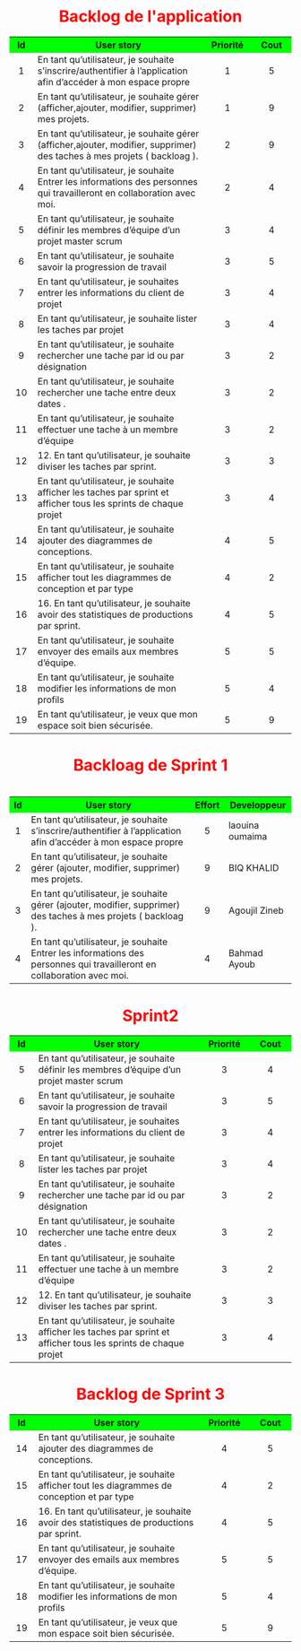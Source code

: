 <h1 style="color:red;text-align:center;">Backlog de l'application </h1>

<table width="800px" cellspacing="0" cellpadding="0">
	<tr bgcolor="#00FF00">
		<th width="40px">Id</th>
		<th width="600px">User story</th> 
		<th width="100px">Priorité</th>
		<th width="100px">Cout</th>
	</tr>
	<tr>
		<td align="center">  
		1
		</td>
		 <td>           
	              En tant qu’utilisateur, je souhaite  s’inscrire/authentifier à l’application afin d’accéder à mon espace propre	
		 </td>
		 <td align="center">
		        1
		  </td>
		    <td align="center">
		        5
		  </td>
	</tr>
	<tr>
		<td align="center">  
		    2
		</td>
		 <td>           
	              En tant qu’utilisateur, je souhaite  gérer (afficher,ajouter, modifier, supprimer)   mes projets.
		 </td>
		 <td align="center">
		        1
		  </td>
		 <td align="center">
		     9
		 </td>
	</tr>
	<tr>
		<td align="center">  
		    3
		</td>
		 <td>           
	          En tant qu’utilisateur, je souhaite gérer (afficher,ajouter, modifier, supprimer) des taches à mes projets ( backloag ). 
		 </td>
		 <td align="center">
		        2
		  </td>
		 <td align="center">
		     9
		 </td>
	</tr>
	<tr>
		<td align="center">  
		    4
		</td>
		 <td>           
	           En tant qu’utilisateur, je souhaite Entrer les informations des personnes qui travailleront en collaboration avec        moi.
		</td>
		 <td align="center">
		        2
		  </td>
		 <td align="center">
		     4
		 </td>
	</tr>
	<tr>
		<td align="center">  
		    5
		</td>
		 <td>           
	     En tant qu’utilisateur, je souhaite définir les membres d’équipe d’un projet master scrum                                            </td>
		 <td align="center">
		        3
		  </td>
		 <td align="center">
		     4
		 </td>
	</tr>
	<tr>
		<td align="center">  
		    6
		</td>
		 <td>           
	     	En tant qu’utilisateur, je souhaite  savoir la progression de travail                                         
		</td>
		 <td align="center">
		        3
		  </td>
		 <td align="center">
		     5
		 </td>
	</tr>
	<tr>
		<td align="center">  
		    7
		</td>
		 <td>           
	          En tant qu’utilisateur, je souhaites entrer les informations du client de projet                                      
		</td>
		 <td align="center">
		        3
		  </td>
		 <td align="center">
		     4
		 </td>
	</tr>
	<tr>
		<td align="center">  
		    8
		</td>
		 <td>           
	           En tant qu’utilisateur, je souhaite lister les  taches par projet                                     
		</td>
		 <td align="center">
		        3
		  </td>
		 <td align="center">
		     4
		 </td>
	</tr>
	<tr>
		<td align="center">  
		    9
		</td>
		 <td>           
	          En tant qu’utilisateur, je souhaite rechercher une tache par id ou par désignation                                    
		</td>
		 <td align="center">
		        3
		  </td>
		 <td align="center">
		     2
		 </td>
	</tr>
	<tr>
		<td align="center">  
		    10
		</td>
		 <td>           
	        En tant qu’utilisateur, je souhaite rechercher une tache  entre deux dates .                                
		</td>
		 <td align="center">
		        3
		  </td>
		 <td align="center">
		     2
		 </td>
	</tr>
	<tr>
		<td align="center">  
		    11
		</td>
		 <td>           
	          En tant qu’utilisateur, je souhaite effectuer une tache à un membre d’équipe                               
		</td>
		 <td align="center">
		        3
		  </td>
		 <td align="center">
		     2
		 </td>
	</tr>
	<tr>
		<td align="center">  
		    12
		</td>
		 <td>           
	        12.	En tant qu’utilisateur, je souhaite diviser les taches par sprint.                             
		</td>
		 <td align="center">
		        3
		  </td>
		 <td align="center">
		     3
		 </td>
	</tr>
	<tr>
		<td align="center">  
		    13
		</td>
		 <td>           
	         En tant qu’utilisateur, je souhaite  afficher les taches par sprint et afficher tous les sprints  de chaque projet     
		</td>
		 <td align="center">
		        3
		  </td>
		 <td align="center">
		     4
		 </td>
	</tr>
	<tr>
		<td align="center">  
		    14
		</td>
		 <td>           
	        En tant qu’utilisateur, je souhaite ajouter des diagrammes de conceptions.   
		</td>
		 <td align="center">
		        4
		  </td>
		 <td align="center">
		     5
		 </td>
	</tr>
	<tr>
		<td align="center">  
		    15
		</td>
		 <td>           
	      En tant qu’utilisateur, je souhaite afficher  tout les diagrammes de conception et par type 
		</td>
		 <td align="center">
		        4
		  </td>
		 <td align="center">
		     2
		 </td>
	</tr>
	<tr>
		<td align="center">  
		    16
		</td>
		 <td>           
	     16.	En tant qu’utilisateur, je souhaite  avoir des statistiques de productions par sprint. 
		</td>
		 <td align="center">
		        4
		  </td>
		 <td align="center">
		     5
		 </td>
	</tr>
	<tr>
		<td align="center">  
		    17
		</td>
		 <td>           
	     	En tant qu’utilisateur, je souhaite  envoyer des emails aux membres d’équipe. 
		</td>
		 <td align="center">
		        5
		  </td>
		 <td align="center">
		     5
		 </td>
	</tr>
	<tr>
		<td align="center">  
		    18
		</td>
		 <td>           
	     		En tant qu’utilisateur, je souhaite modifier les informations de mon profils 
		</td>
		 <td align="center">
		        5
		  </td>
		 <td align="center">
		        4
		  </td>
	</tr>
	<tr>
		<td align="center">  
		    19
		</td>
		 <td>           
	     	    En tant qu’utilisateur, je veux que mon espace  soit  bien sécurisée.  
		</td>
		<td align="center">
		      5
		  </td>
		 <td align="center">
		    9
		 </td>
	</tr>
</table>



<h1 style="color:red;text-align:center;">Backloag de Sprint 1 <h1>
<table width="800px" cellspacing="0" cellpadding="0">
      <tr bgcolor="#00FF00">
        <th>Id</th>
        <th>User story</th> 
        <th>Effort</th>
      <th>Developpeur</th>
      </tr>
      <tr>
        <td align="center">  
        1
        </td>
         <td>           
                    En tant qu’utilisateur, je souhaite  s’inscrire/authentifier à l’application afin d’accéder à mon espace propre	
         </td>
         <td align="center">
          5
         </td>
	  <td>
           laouina oumaima
         </td>
      </tr>
      <tr>
        <td align="center">  
            2
        </td>
         <td>           
                    En tant qu’utilisateur, je souhaite  gérer (ajouter, modifier, supprimer)   mes projets.
         </td>
         <td align="center">
             9
         </td>
	  <td>
            BIQ KHALID
         </td>
      </tr>
      <tr>
        <td align="center">  
            3
        </td>
         <td>           
                En tant qu’utilisateur, je souhaite gérer (ajouter, modifier, supprimer) des taches à mes projets ( backloag ). 
         </td>
         <td align="center">
             9
         </td>
	  <td>
           Agoujil Zineb
         </td>
      </tr>
      <tr>
        <td align="center">  
            4
        </td>
         <td>           
     En tant qu’utilisateur, je souhaite Entrer les informations des personnes qui travailleront en collaboration avec moi.
        </td>
         <td align="center">
             4
         </td>
	  <td>
          Bahmad Ayoub
         </td>
      </tr>
  </table>
  
  
  
  
  
  
  
  
  
  
  <h1 style="color:red;text-align:center;">Sprint2 </h1>

<table width="800px" cellspacing="0" cellpadding="0">
	<tr bgcolor="#00FF00">
		<th width="40px">Id</th>
		<th width="600px">User story</th> 
		<th width="100px">Priorité</th>
		<th width="100px">Cout</th>
	</tr>
	<tr>
		<td align="center">  
		    5
		</td>
		 <td>           
	     En tant qu’utilisateur, je souhaite définir les membres d’équipe d’un projet master scrum                                            </td>
		 <td align="center">
		        3
		  </td>
		 <td align="center">
		     4
		 </td>
	</tr>
	<tr>
		<td align="center">  
		    6
		</td>
		 <td>           
	     	En tant qu’utilisateur, je souhaite  savoir la progression de travail                                         
		</td>
		 <td align="center">
		        3
		  </td>
		 <td align="center">
		     5
		 </td>
	</tr>
	<tr>
		<td align="center">  
		    7
		</td>
		 <td>           
	          En tant qu’utilisateur, je souhaites entrer les informations du client de projet                                      
		</td>
		 <td align="center">
		        3
		  </td>
		 <td align="center">
		     4
		 </td>
	</tr>
	<tr>
		<td align="center">  
		    8
		</td>
		 <td>           
	           En tant qu’utilisateur, je souhaite lister les  taches par projet                                     
		</td>
		 <td align="center">
		        3
		  </td>
		 <td align="center">
		     4
		 </td>
	</tr>
	<tr>
		<td align="center">  
		    9
		</td>
		 <td>           
	          En tant qu’utilisateur, je souhaite rechercher une tache par id ou par désignation                                    
		</td>
		 <td align="center">
		        3
		  </td>
		 <td align="center">
		     2
		 </td>
	</tr>
	<tr>
		<td align="center">  
		    10
		</td>
		 <td>           
	        En tant qu’utilisateur, je souhaite rechercher une tache  entre deux dates .                                
		</td>
		 <td align="center">
		        3
		  </td>
		 <td align="center">
		     2
		 </td>
	</tr>
	<tr>
		<td align="center">  
		    11
		</td>
		 <td>           
	          En tant qu’utilisateur, je souhaite effectuer une tache à un membre d’équipe                               
		</td>
		 <td align="center">
		        3
		  </td>
		 <td align="center">
		     2
		 </td>
	</tr>
	<tr>
		<td align="center">  
		    12
		</td>
		 <td>           
	        12.	En tant qu’utilisateur, je souhaite diviser les taches par sprint.                             
		</td>
		 <td align="center">
		        3
		  </td>
		 <td align="center">
		     3
		 </td>
	</tr>
	<tr>
		<td align="center">  
		    13
		</td>
		 <td>           
	         En tant qu’utilisateur, je souhaite  afficher les taches par sprint et afficher tous les sprints  de chaque projet     
		</td>
		 <td align="center">
		        3
		  </td>
		 <td align="center">
		     4
		 </td>
	</tr>


</table>
  
  
  <h1 style="color:red;text-align:center;">Backlog de Sprint 3 </h1>

<table width="800px" cellspacing="0" cellpadding="0">
	<tr bgcolor="#00FF00">
		<th width="40px">Id</th>
		<th width="600px">User story</th> 
		<th width="100px">Priorité</th>
		<th width="100px">Cout</th>
	</tr>
	<tr>
		<td align="center">  
		    14
		</td>
		 <td>           
	        En tant qu’utilisateur, je souhaite ajouter des diagrammes de conceptions.   
		</td>
		 <td align="center">
		        4
		  </td>
		 <td align="center">
		     5
		 </td>
	</tr>
	<tr>
		<td align="center">  
		    15
		</td>
		 <td>           
	      En tant qu’utilisateur, je souhaite afficher  tout les diagrammes de conception et par type 
		</td>
		 <td align="center">
		        4
		  </td>
		 <td align="center">
		     2
		 </td>
	</tr>
	<tr>
		<td align="center">  
		    16
		</td>
		 <td>           
	     16.	En tant qu’utilisateur, je souhaite  avoir des statistiques de productions par sprint. 
		</td>
		 <td align="center">
		        4
		  </td>
		 <td align="center">
		     5
		 </td>
	</tr>
	<tr>
		<td align="center">  
		    17
		</td>
		 <td>           
	     	En tant qu’utilisateur, je souhaite  envoyer des emails aux membres d’équipe. 
		</td>
		 <td align="center">
		        5
		  </td>
		 <td align="center">
		     5
		 </td>
	</tr>
	<tr>
		<td align="center">  
		    18
		</td>
		 <td>           
	     		En tant qu’utilisateur, je souhaite modifier les informations de mon profils 
		</td>
		 <td align="center">
		        5
		  </td>
		 <td align="center">
		        4
		  </td>
	</tr>
	<tr>
		<td align="center">  
		    19
		</td>
		 <td>           
	     	    En tant qu’utilisateur, je veux que mon espace  soit  bien sécurisée.  
		</td>
		<td align="center">
		      5
		  </td>
		 <td align="center">
		    9
		 </td>
	</tr>
</table>
  
  
  
  
  
  


